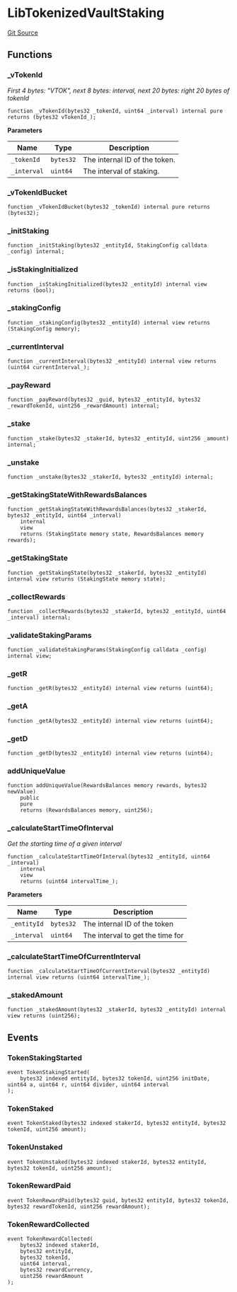 # LibTokenizedVaultStaking
[Git Source](https://github.com/nayms/contracts-v3/blob/ea2c06f70609c813d27d424e0330651d3c634d21/src/libs/LibTokenizedVaultStaking.sol)


## Functions
### _vTokenId

*First 4 bytes: "VTOK", next 8 bytes: interval, next 20 bytes: right 20 bytes of tokenId*


```solidity
function _vTokenId(bytes32 _tokenId, uint64 _interval) internal pure returns (bytes32 vTokenId_);
```
**Parameters**

|Name|Type|Description|
|----|----|-----------|
|`_tokenId`|`bytes32`|The internal ID of the token.|
|`_interval`|`uint64`|The interval of staking.|


### _vTokenIdBucket


```solidity
function _vTokenIdBucket(bytes32 _tokenId) internal pure returns (bytes32);
```

### _initStaking


```solidity
function _initStaking(bytes32 _entityId, StakingConfig calldata _config) internal;
```

### _isStakingInitialized


```solidity
function _isStakingInitialized(bytes32 _entityId) internal view returns (bool);
```

### _stakingConfig


```solidity
function _stakingConfig(bytes32 _entityId) internal view returns (StakingConfig memory);
```

### _currentInterval


```solidity
function _currentInterval(bytes32 _entityId) internal view returns (uint64 currentInterval_);
```

### _payReward


```solidity
function _payReward(bytes32 _guid, bytes32 _entityId, bytes32 _rewardTokenId, uint256 _rewardAmount) internal;
```

### _stake


```solidity
function _stake(bytes32 _stakerId, bytes32 _entityId, uint256 _amount) internal;
```

### _unstake


```solidity
function _unstake(bytes32 _stakerId, bytes32 _entityId) internal;
```

### _getStakingStateWithRewardsBalances


```solidity
function _getStakingStateWithRewardsBalances(bytes32 _stakerId, bytes32 _entityId, uint64 _interval)
    internal
    view
    returns (StakingState memory state, RewardsBalances memory rewards);
```

### _getStakingState


```solidity
function _getStakingState(bytes32 _stakerId, bytes32 _entityId) internal view returns (StakingState memory state);
```

### _collectRewards


```solidity
function _collectRewards(bytes32 _stakerId, bytes32 _entityId, uint64 _interval) internal;
```

### _validateStakingParams


```solidity
function _validateStakingParams(StakingConfig calldata _config) internal view;
```

### _getR


```solidity
function _getR(bytes32 _entityId) internal view returns (uint64);
```

### _getA


```solidity
function _getA(bytes32 _entityId) internal view returns (uint64);
```

### _getD


```solidity
function _getD(bytes32 _entityId) internal view returns (uint64);
```

### addUniqueValue


```solidity
function addUniqueValue(RewardsBalances memory rewards, bytes32 newValue)
    public
    pure
    returns (RewardsBalances memory, uint256);
```

### _calculateStartTimeOfInterval

*Get the starting time of a given interval*


```solidity
function _calculateStartTimeOfInterval(bytes32 _entityId, uint64 _interval)
    internal
    view
    returns (uint64 intervalTime_);
```
**Parameters**

|Name|Type|Description|
|----|----|-----------|
|`_entityId`|`bytes32`|The internal ID of the token|
|`_interval`|`uint64`|The interval to get the time for|


### _calculateStartTimeOfCurrentInterval


```solidity
function _calculateStartTimeOfCurrentInterval(bytes32 _entityId) internal view returns (uint64 intervalTime_);
```

### _stakedAmount


```solidity
function _stakedAmount(bytes32 _stakerId, bytes32 _entityId) internal view returns (uint256);
```

## Events
### TokenStakingStarted

```solidity
event TokenStakingStarted(
    bytes32 indexed entityId, bytes32 tokenId, uint256 initDate, uint64 a, uint64 r, uint64 divider, uint64 interval
);
```

### TokenStaked

```solidity
event TokenStaked(bytes32 indexed stakerId, bytes32 entityId, bytes32 tokenId, uint256 amount);
```

### TokenUnstaked

```solidity
event TokenUnstaked(bytes32 indexed stakerId, bytes32 entityId, bytes32 tokenId, uint256 amount);
```

### TokenRewardPaid

```solidity
event TokenRewardPaid(bytes32 guid, bytes32 entityId, bytes32 tokenId, bytes32 rewardTokenId, uint256 rewardAmount);
```

### TokenRewardCollected

```solidity
event TokenRewardCollected(
    bytes32 indexed stakerId,
    bytes32 entityId,
    bytes32 tokenId,
    uint64 interval,
    bytes32 rewardCurrency,
    uint256 rewardAmount
);
```

